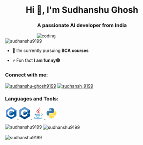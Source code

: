 <h1 align="center">Hi 👋, I'm Sudhanshu Ghosh</h1>
<h3 align="center">A passionate AI developer from India</h3>

<img align="right" alt="coding" width="400" src="https://user-images.githubusercontent.com/74038190/212749447-bfb7e725-6987-49d9-ae85-2015e3e7cc41.gif">

<p align="left"> <img src="https://komarev.com/ghpvc/?username=sudhanshu9199&label=Profile%20views&color=0e75b6&style=flat" alt="sudhanshu9199" /> </p>

- 🌱 I’m currently pursuing **BCA courses**

- ⚡ Fun fact **I am funny😅**

<h3 align="left">Connect with me:</h3>
<p align="left">
<a href="https://linkedin.com/in/sudhanshu-ghosh9199" target="blank"><img align="center" src="https://raw.githubusercontent.com/rahuldkjain/github-profile-readme-generator/master/src/images/icons/Social/linked-in-alt.svg" alt="sudhanshu-ghosh9199" height="30" width="40" /></a>
<a href="https://instagram.com/sudhansh_9199" target="blank"><img align="center" src="https://raw.githubusercontent.com/rahuldkjain/github-profile-readme-generator/master/src/images/icons/Social/instagram.svg" alt="sudhansh_9199" height="30" width="40" /></a>
</p>

<h3 align="left">Languages and Tools:</h3>
<p align="left"> <a href="https://www.cprogramming.com/" target="_blank" rel="noreferrer"> <img src="https://raw.githubusercontent.com/devicons/devicon/master/icons/c/c-original.svg" alt="c" width="40" height="40"/> </a> <a href="https://www.w3schools.com/cpp/" target="_blank" rel="noreferrer"> <img src="https://raw.githubusercontent.com/devicons/devicon/master/icons/cplusplus/cplusplus-original.svg" alt="cplusplus" width="40" height="40"/> </a> <a href="https://www.java.com" target="_blank" rel="noreferrer"> <img src="https://raw.githubusercontent.com/devicons/devicon/master/icons/java/java-original.svg" alt="java" width="40" height="40"/> </a> <a href="https://www.python.org" target="_blank" rel="noreferrer"> <img src="https://raw.githubusercontent.com/devicons/devicon/master/icons/python/python-original.svg" alt="python" width="40" height="40"/> </a> </p>

<p><img align="left" src="https://github-readme-stats.vercel.app/api/top-langs?username=sudhanshu9199&show_icons=true&locale=en&layout=compact" alt="sudhanshu9199" /></p>

<p>&nbsp;<img align="center" src="https://github-readme-stats.vercel.app/api?username=sudhanshu9199&show_icons=true&locale=en" alt="sudhanshu9199" /></p>

<p><img align="center" src="https://github-readme-streak-stats.herokuapp.com/?user=sudhanshu9199&" alt="sudhanshu9199" /></p>
